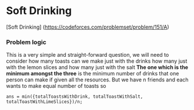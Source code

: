 # Soft Drinking
[Soft Drinking] (https://codeforces.com/problemset/problem/151/A)

### Problem logic
This is a very simple and straight-forward question, we will need to consider 
how many toasts can we make just with the drinks
how many just with the lemon slices and
how many just with the salt
**The one which is the minimum amongst the three**
is the minimum number of drinks that one person can make if given all the resources.
But we have n friends and each wants to make equal number of toasts so

`ans = min({totalToastsWithDrink, totalToastWithSalt, totalToastWithLimeSlices})/n;`